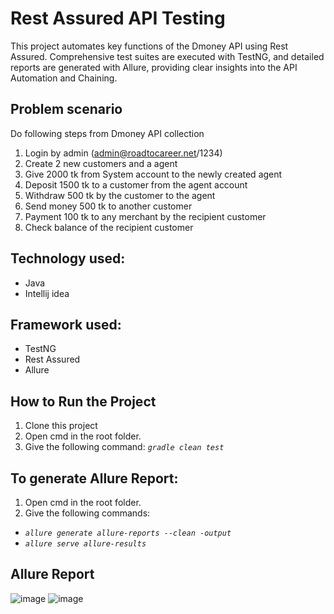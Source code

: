 # Rest Assured API Testing
This project automates key functions of the Dmoney API using Rest Assured. Comprehensive test suites are executed with TestNG, and detailed reports are generated with Allure, providing clear insights into the API Automation and Chaining.
## Problem scenario 
Do following steps from Dmoney API collection

1. Login by admin (admin@roadtocareer.net/1234)
2. Create 2 new customers and a agent
3. Give 2000 tk from System account to the newly created agent
4. Deposit 1500 tk to a customer from the agent account
5. Withdraw 500 tk by the customer to the agent
6. Send money 500 tk to another customer
7. Payment 100 tk to any merchant by the recipient customer
8. Check balance of the recipient customer

## Technology used:
- Java
- Intellij idea

## Framework used:
  - TestNG
  - Rest Assured
  - Allure


## How to Run the Project
1. Clone this project
2. Open cmd in the root folder.
3. Give the following command:  _````gradle clean test````_

## To generate Allure Report:
1. Open cmd in the root folder.
2. Give the following commands:
   
  *  _````allure generate allure-reports --clean -output````_
  *  _````allure serve allure-results````_
   
## Allure Report

![image](https://github.com/user-attachments/assets/af12e5d1-9c47-4691-947c-139e2cb2464b)
![image](https://github.com/user-attachments/assets/d9909b45-a2e2-4b57-bc1c-f8136c9cf169)


